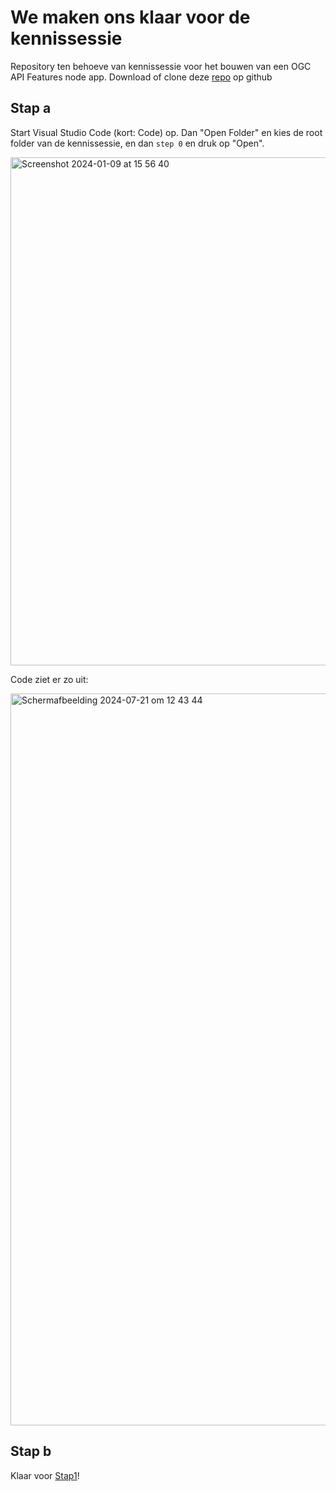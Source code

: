 # We maken ons klaar voor de kennissessie
Repository ten behoeve van kennissessie voor het bouwen van een OGC API Features node app.
Download of clone deze [repo](https://github.com/Geonovum/ogc-api-kennissessie) op github


## Stap a
Start Visual Studio Code (kort: Code) op. Dan "Open Folder" en kies de root folder van de kennissessie, en dan `step 0` en druk op "Open".

<img width="813" alt="Screenshot 2024-01-09 at 15 56 40" src="https://github.com/Geonovum/ogc-api-kennissessie/assets/4082369/9e24c8bd-6af6-404f-a53a-c2ff0e475fb6">


Code ziet er zo uit:

<img width="1171" alt="Scherm­afbeelding 2024-07-21 om 12 43 44" src="https://github.com/user-attachments/assets/77707ad2-88bf-4801-b09c-663929c39768">


## Stap b

Klaar voor [Stap1](https://github.com/Geonovum/ogc-api-kennissessie/tree/main/step1)!
